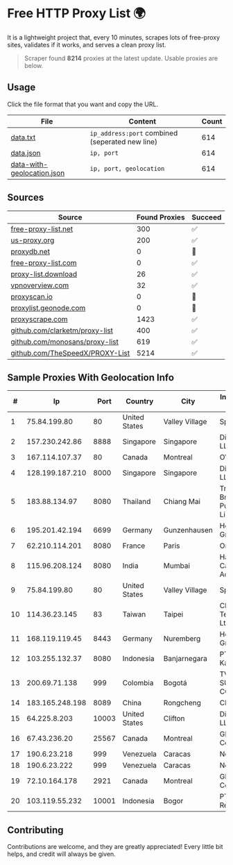 
# Free HTTP Proxy List 🌍

It is a lightweight project that, every 10 minutes, scrapes lots of free-proxy sites, validates if it works, and serves a clean proxy list.


> Scraper found **8214** proxies at the latest update. Usable proxies are below.

## Usage

Click the file format that you want and copy the URL.


|File|Content|Count|
|----|-------|-----|
|[data.txt](https://raw.githubusercontent.com/themiralay/Proxy-List-World/master/data.txt)|`ip_address:port` combined (seperated new line)|614|
|[data.json](https://raw.githubusercontent.com/themiralay/Proxy-List-World/master/data.json)|`ip, port`|614|
|[data-with-geolocation.json](https://raw.githubusercontent.com/themiralay/Proxy-List-World/master/data-with-geolocation.json)|`ip, port, geolocation`|614|

## Sources

|Source|Found Proxies|Succeed|
|------|-------------|-------|
|[free-proxy-list.net](https://free-proxy-list.net)|300|✅|
|[us-proxy.org](https://www.us-proxy.org)|200|✅|
|[proxydb.net](http://proxydb.net)|0|🚫|
|[free-proxy-list.com](https://free-proxy-list.com/?page=&port=&type%5B%5D=http&type%5B%5D=https&up_time=0&search=Search)|0|✅|
|[proxy-list.download](https://www.proxy-list.download/HTTP)|26|✅|
|[vpnoverview.com](https://vpnoverview.com/privacy/anonymous-browsing/free-proxy-servers)|32|✅|
|[proxyscan.io](https://www.proxyscan.io)|0|🚫|
|[proxylist.geonode.com](https://proxylist.geonode.com/api/proxy-list?limit=300&page=1&sort_by=lastChecked&sort_type=desc&protocols=http,https)|0|🚫|
|[proxyscrape.com](https://api.proxyscrape.com/v2/?request=displayproxies&protocol=http&timeout=10000&country=all&ssl=all&anonymity=all)|1423|✅|
|[github.com/clarketm/proxy-list](https://raw.githubusercontent.com/clarketm/proxy-list/master/proxy-list-raw.txt)|400|✅|
|[github.com/monosans/proxy-list](https://raw.githubusercontent.com/monosans/proxy-list/main/proxies/http.txt)|619|✅|
|[github.com/TheSpeedX/PROXY-List](https://raw.githubusercontent.com/TheSpeedX/PROXY-List/master/http.txt)|5214|✅|


## Sample Proxies With Geolocation Info

|#|Ip|Port|Country|City|Internet Service Provider|
|-|--|----|-------|----|-------------------------|
|1|75.84.199.80|80|United States|Valley Village|Spectrum|
|2|157.230.242.86|8888|Singapore|Singapore|DigitalOcean, LLC|
|3|167.114.107.37|80|Canada|Montreal|OVH SAS|
|4|128.199.187.210|8000|Singapore|Singapore|DigitalOcean, LLC|
|5|183.88.134.97|8080|Thailand|Chiang Mai|Triple T Broadband Public Company Limited|
|6|195.201.42.194|6699|Germany|Gunzenhausen|Hetzner Online GmbH|
|7|62.210.114.201|8080|France|Paris|Online SAS|
|8|115.96.208.124|8080|India|Mumbai|Hathway IP over Cable Internet Access|
|9|75.84.199.80|80|United States|Valley Village|Spectrum|
|10|114.36.23.145|83|Taiwan|Taipei|Chunghwa Telecom Co., Ltd.|
|11|168.119.119.45|8443|Germany|Nuremberg|Hetzner Online GmbH|
|12|103.255.132.37|8080|Indonesia|Banjarnegara|PT Sarana Kawan Setia|
|13|200.69.71.138|999|Colombia|Bogotá|TV AZTECA SUCURSAL COLOMBIA|
|14|183.165.248.198|8089|China|Rongcheng|Chinanet|
|15|64.225.8.203|10003|United States|Clifton|DigitalOcean, LLC|
|16|67.43.236.20|25567|Canada|Montreal|GloboTech Communications|
|17|190.6.23.218|999|Venezuela|Caracas|Net Uno|
|18|190.6.23.222|999|Venezuela|Caracas|Net Uno|
|19|72.10.164.178|2921|Canada|Montreal|GloboTech Communications|
|20|103.119.55.232|10001|Indonesia|Bogor|PT. Eka Mas Republik|



## Contributing

Contributions are welcome, and they are greatly appreciated! Every
little bit helps, and credit will always be given.

